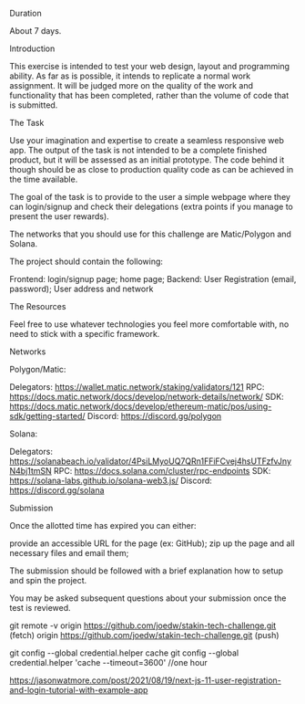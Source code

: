Duration

About 7 days.


Introduction


This exercise is intended to test your web design, layout and programming ability. As far as is possible, it intends to replicate a normal work assignment. It will be judged more on the quality of the work and functionality that has been completed, rather than the volume of code that is submitted. 


The Task

Use your imagination and expertise to create a seamless responsive web app. The output of the task is not intended to be a complete finished product, but it will be assessed as an initial prototype. The code behind it though should be as close to production quality code as can be achieved in the time available. 


The goal of the task is to provide to the user a simple webpage where they can login/signup and check their delegations (extra points if you manage to present the user rewards). 

The networks that you should use for this challenge are Matic/Polygon and Solana.

The project should contain the following: 

Frontend:
login/signup page;
home page;
 Backend:
User Registration (email, password);
User address and network

The Resources 

Feel free to use whatever technologies you feel more comfortable with, no need to stick with a specific framework.

Networks

Polygon/Matic:

Delegators: https://wallet.matic.network/staking/validators/121
RPC: https://docs.matic.network/docs/develop/network-details/network/
SDK: https://docs.matic.network/docs/develop/ethereum-matic/pos/using-sdk/getting-started/
Discord: https://discord.gg/polygon


Solana:

Delegators: https://solanabeach.io/validator/4PsiLMyoUQ7QRn1FFiFCvej4hsUTFzfvJnyN4bj1tmSN
RPC: https://docs.solana.com/cluster/rpc-endpoints
SDK: https://solana-labs.github.io/solana-web3.js/
Discord: https://discord.gg/solana


Submission


Once the allotted time has expired you can either: 

provide an accessible URL for the page (ex: GitHub);
zip up the page and all necessary files and email them;


The submission should be followed with a brief explanation how to setup and spin the project.

You may be asked subsequent questions about your submission once the test is reviewed.

git remote -v
origin  https://github.com/joedw/stakin-tech-challenge.git (fetch)
origin  https://github.com/joedw/stakin-tech-challenge.git (push)

git config --global credential.helper cache
git config --global credential.helper 'cache --timeout=3600' //one hour

https://jasonwatmore.com/post/2021/08/19/next-js-11-user-registration-and-login-tutorial-with-example-app